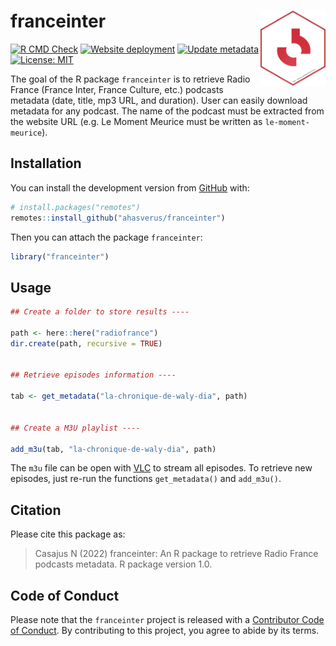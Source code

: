 
<!-- README.md is generated from README.Rmd. Please edit that file -->

# franceinter <img src="https://raw.githubusercontent.com/ahasverus/mystickers/master/pngs/franceinter.png" height="120" align="right"/>

<!-- badges: start -->

[![R CMD
Check](https://github.com/ahasverus/franceinter/actions/workflows/R-CMD-check.yaml/badge.svg)](https://github.com/ahasverus/franceinter/actions/workflows/R-CMD-check.yaml)
[![Website
deployment](https://github.com/ahasverus/franceinter/actions/workflows/pkgdown.yaml/badge.svg)](https://github.com/ahasverus/franceinter/actions/workflows/pkgdown.yaml)
[![Update
metadata](https://github.com/ahasverus/franceinter/actions/workflows/update-podcasts.yml/badge.svg)](https://github.com/ahasverus/franceinter/actions/workflows/update-podcasts.yml)
[![License:
MIT](https://img.shields.io/badge/License-MIT-yellow.svg)](https://choosealicense.com/licenses/mit/)
<!-- badges: end -->

The goal of the R package `franceinter` is to retrieve Radio France
(France Inter, France Culture, etc.) podcasts metadata (date, title, mp3
URL, and duration). User can easily download metadata for any podcast.
The name of the podcast must be extracted from the website URL (e.g. Le
Moment Meurice must be written as `le-moment-meurice`).

## Installation

You can install the development version from
[GitHub](https://github.com/) with:

``` r
# install.packages("remotes")
remotes::install_github("ahasverus/franceinter")
```

Then you can attach the package `franceinter`:

``` r
library("franceinter")
```

## Usage

``` r
## Create a folder to store results ----

path <- here::here("radiofrance")
dir.create(path, recursive = TRUE)


## Retrieve episodes information ----

tab <- get_metadata("la-chronique-de-waly-dia", path)


## Create a M3U playlist ----

add_m3u(tab, "la-chronique-de-waly-dia", path)
```

The `m3u` file can be open with
[VLC](https://www.videolan.org/vlc/index.en.html) to stream all
episodes. To retrieve new episodes, just re-run the functions
`get_metadata()` and `add_m3u()`.

## Citation

Please cite this package as:

> Casajus N (2022) franceinter: An R package to retrieve Radio France
> podcasts metadata. R package version 1.0.

## Code of Conduct

Please note that the `franceinter` project is released with a
[Contributor Code of
Conduct](https://contributor-covenant.org/version/2/0/CODE_OF_CONDUCT.html).
By contributing to this project, you agree to abide by its terms.
